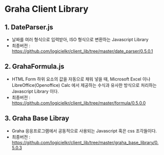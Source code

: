 # Graha Client Library

## 1. DateParser.js

- 날짜를 여러 형식으로 입력받아, ISO 형식으로 변환하는 Javascript Library
- 최종버전 : https://github.com/logicielkr/client_lib/tree/master/date_parser/0.5.0.1

## 2. GrahaFormula.js

- HTML Form 하위 요소의 값을 자동으로 채워 넣을 때, Microsoft Excel 이나 LibreOffice(Openoffice) Calc 에서 제공하는 수식과 유사한 방식으로 처리하는 Javascript Library 이다.
- 최종버전 : https://github.com/logicielkr/client_lib/tree/master/formula/0.5.0.0

## 3. Graha Base Libray

- Graha 응응프로그램에서 공동적으로 사용되는 Javascript 혹은 css 조각들이다.
- 최종버전 : https://github.com/logicielkr/client_lib/tree/master/graha_base_library/0.5.0.3